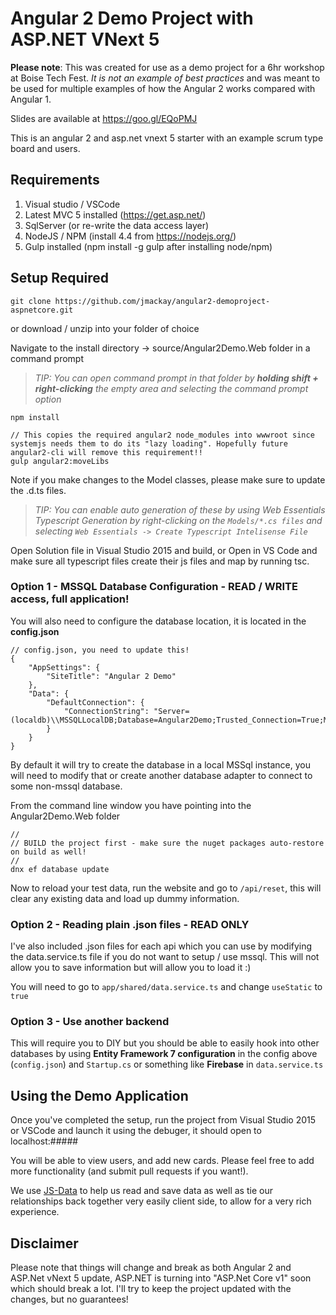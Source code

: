 # Angular 2 Demo Project with ASP.NET VNext 5

**Please note**: This was created for use as a demo project for a 6hr workshop at Boise Tech Fest. *It is not an example of best practices* and was meant to be used for multiple examples of how the Angular 2 works compared with Angular 1.

Slides are available at https://goo.gl/EQoPMJ

This is an angular 2 and asp.net vnext 5 starter with an example scrum type board and users.

## Requirements

1. Visual studio / VSCode
2. Latest MVC 5 installed (https://get.asp.net/)
3. SqlServer (or re-write the data access layer)
4. NodeJS / NPM (install 4.4 from https://nodejs.org/)
5. Gulp installed (npm install -g gulp after installing node/npm)    

## Setup Required

    git clone https://github.com/jmackay/angular2-demoproject-aspnetcore.git

or download / unzip into your folder of choice

Navigate to the install directory -> source/Angular2Demo.Web folder in a command prompt 

> *TIP: You can open command prompt in that folder by **holding shift + right-clicking** the empty area and selecting the command prompt option*

    npm install

    // This copies the required angular2 node_modules into wwwroot since systemjs needs them to do its "lazy loading". Hopefully future angular2-cli will remove this requirement!!
    gulp angular2:moveLibs


Note if you make changes to the Model classes, please make sure to update the .d.ts files.

>*TIP: You can enable auto generation of these by using Web Essentials Typescript Generation by right-clicking on the `Models/*.cs files` and selecting `Web Essentials -> Create Typescript Intelisense File`*

Open Solution file in Visual Studio 2015 and build, or Open in VS Code and make sure all typescript files create their js files and map by running tsc.

### Option 1 - MSSQL Database Configuration - READ / WRITE access, full application!

You will also need to configure the database location, it is located in the **config.json**

    // config.json, you need to update this!
    {
	    "AppSettings": {
		    "SiteTitle": "Angular 2 Demo"
	    },
	    "Data": {
		    "DefaultConnection": {
			    "ConnectionString": "Server=(localdb)\\MSSQLLocalDB;Database=Angular2Demo;Trusted_Connection=True;MultipleActiveResultSets=true"
		    }
	    }
    }

By default it will try to create the database in a local MSSql instance, you will need to modify that or create another database adapter to connect to some non-mssql database.


From the command line window you have pointing into the Angular2Demo.Web folder

    //
    // BUILD the project first - make sure the nuget packages auto-restore on build as well!
    //
    dnx ef database update

Now to reload your test data, run the website and go to `/api/reset`, this will clear any existing data and load up dummy information.


### Option 2 - Reading plain .json files - READ ONLY

I've also included .json files for each api which you can use by modifying the data.service.ts file if you do not want to setup / use mssql. This will not allow you to save information but will allow you to load it :)

You will need to go to `app/shared/data.service.ts` and change `useStatic` to `true`

### Option 3 - Use another backend

This will require you to DIY but you should be able to easily hook into other databases by using **Entity Framework 7 configuration** in the config above (`config.json`) and `Startup.cs` or something like **Firebase** in `data.service.ts`

## Using the Demo Application

Once you've completed the setup, run the project from Visual Studio 2015 or VSCode and launch it using the debuger, it should open to localhost:#####

You will be able to view users, and add new cards. Please feel free to add more functionality (and submit pull requests if you want!).

We use [JS-Data](http://www.js-data.io/) to help us read and save data as well as tie our relationships back together very easily client side, to allow for a very rich experience.

## Disclaimer

Please note that things will change and break as both Angular 2 and ASP.Net vNext 5 update, ASP.NET is turning into "ASP.Net Core v1" soon which should break a lot. I'll try to keep the project updated with the changes, but no guarantees!